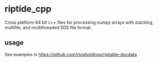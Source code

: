 # riptide_cpp
Cross platform 64 bit c++ files for processing numpy arrays with stacking, multifile, and multithreaded SDS file format.

## usage
See examples in https://github.com/rtosholdings/riptable-docdata